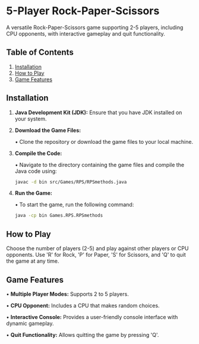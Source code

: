 # 5-Player Rock-Paper-Scissors
A versatile Rock-Paper-Scissors game supporting 2-5 players, including CPU opponents, with interactive gameplay and quit functionality.

## Table of Contents
1. [Installation](#installation)
2. [How to Play](#how-to-play)
3. [Game Features](#game-features)

## Installation

1. **Java Development Kit (JDK):** Ensure that you have JDK installed on your system. 

2. **Download the Game Files:**
   
   • Clone the repository or download the game files to your local machine.

4. **Compile the Code:**
   
   • Navigate to the directory containing the game files and compile the Java code using:
     ```bash
     javac -d bin src/Games/RPS/RPSmethods.java
     ```

5. **Run the Game:**
   
   • To start the game, run the following command:
     ```bash
     java -cp bin Games.RPS.RPSmethods
     ```

## How to Play

Choose the number of players (2-5) and play against other players or CPU opponents. Use 'R' for Rock, 'P' for Paper, 'S' for Scissors, and 'Q' to quit the game at any time.

## Game Features

• **Multiple Player Modes:** Supports 2 to 5 players.

• **CPU Opponent:** Includes a CPU that makes random choices.

• **Interactive Console:** Provides a user-friendly console interface with dynamic gameplay.

• **Quit Functionality:** Allows quitting the game by pressing 'Q'.

